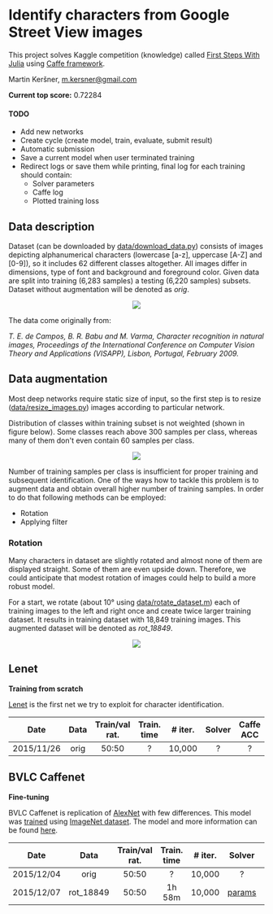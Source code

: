 # Identify characters from Google Street View images

This project solves Kaggle competition (knowledge) called [First Steps With Julia](https://www.kaggle.com/c/street-view-getting-started-with-julia) using [Caffe framework](http://caffe.berkeleyvision.org/).

Martin Keršner, <m.kersner@gmail.com>

**Current top score:** 0.72284

#### TODO
* Add new networks
* Create cycle (create model, train, evaluate, submit result)
* Automatic submission
* Save a current model when user terminated training
* Redirect logs or save them while printing, final log for each training should contain:
  * Solver parameters
  * Caffe log
  * Plotted training loss

## Data description
Dataset (can be downloaded by [data/download_data.py](https://github.com/martinkersner/kaggle-identify-characters-from-Google-Street-View-images/blob/master/data/download_data.py)) consists of images depicting alphanumerical characters (lowercase [a-z], uppercase [A-Z] and [0-9]), so it includes 62 different classes altogether.
All images differ in dimensions, type of font and background and foreground color.
Given data are split into training (6,283 samples) a testing (6,220 samples) subsets. 
Dataset without augmentation will be denoted as *orig*.

<p align="center">
<img src="http://i.imgur.com/bAWbIpE.png?1" />
</p>

The data come originally from:

*T. E. de Campos, B. R. Babu and M. Varma, Character recognition in natural images, Proceedings of the International Conference on Computer Vision Theory and Applications (VISAPP), Lisbon, Portugal, February 2009.*

## Data augmentation
Most deep networks require static size of input, so the first step is to resize ([data/resize_images.py](https://github.com/martinkersner/kaggle-identify-characters-from-Google-Street-View-images/blob/master/data/resize_images.py)) images according to particular network. 


Distribution of classes within training subset is not weighted (shown in figure below). Some classes reach above 300 samples per class, whereas many of them don't even contain 60 samples per class.

<p align="center">
<img src="http://i.imgur.com/o9WJvaA.png?2" />
</p>

Number of training samples per class is insufficient for proper training and subsequent identification. 
One of the ways how to tackle this problem is to augment data and obtain overall higher number of training samples. 
In order to do that following methods can be employed:

* Rotation
* Applying filter

### Rotation
Many characters in dataset are slightly rotated and almost none of them are displayed straight.
Some of them are even upside down.
Therefore, we could anticipate that modest rotation of images could help to build a more robust model.

For a start, we rotate (about 10° using [data/rotate_dataset.m](https://github.com/martinkersner/kaggle-identify-characters-from-Google-Street-View-images/blob/master/data/rotate_dataset.m)) each of training images to the left and right once and create twice larger training dataset. It results in training dataset with 18,849 training images. This augmented dataset will be denoted as *rot_18849*.

<p align="center">
<img src="http://i.imgur.com/ltTwe3V.png?1" />
</p>

## Lenet
**Training from scratch**

[Lenet]((http://yann.lecun.com/exdb/publis/pdf/lecun-01a.pdf)) is the first net we try to exploit for character identification.

| Date | Data | Train/val rat. |Train. time | # iter. | Solver| Caffe ACC | Kaggle ACC | 
| :---:|:----:|:--------------:|:-------------:|:------------:|:-----:|:---------:|:----------:|
| 2015/11/26 | orig      | 50:50 | ?    | 10,000 | ? | ?    | 0.63711 |


## BVLC Caffenet
**Fine-tuning**

BVLC Caffenet is replication of [AlexNet](http://papers.nips.cc/paper/4824-imagenet-classification-with-deep-convolutional-neural-networks) with few differences. This model was [trained](http://caffe.berkeleyvision.org/gathered/examples/imagenet.html) using [ImageNet dataset](http://www.image-net.org/). The model and more information can be found [here](https://github.com/BVLC/caffe/tree/master/models/bvlc_reference_caffenet).


| Date | Data | Train/val rat. |Train. time | # iter. | Solver| Caffe ACC | Kaggle ACC | 
| :---:|:----:|:--------------:|:-------------:|:------------:|:-----:|:---------:|:----------:|
| 2015/12/04 | orig      | 50:50 | ?    | 10,000 | ? | ?    | 0.69895 |
| 2015/12/07 | rot_18849 | 50:50 | 1h 58m | 10,000 | [params](https://github.com/martinkersner/kaggle-identify-characters-from-Google-Street-View-images/blob/master/bvlc_reference_caffenet/solver_params/2015_12_07_07_01.solverparams) | 0.944211 | **0.72284** |
